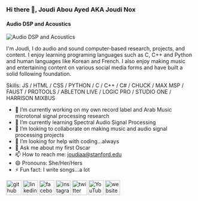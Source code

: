 ### Hi there 👋, Joudi Abou Ayed AKA Joudi Nox
#### Audio DSP and Acoustics
![Audio DSP and Acoustics](https://ccrma.stanford.edu/~joudiaa/portfolio/BANNER_CODE.jpg)

I'm Joudi, I do audio and sound computer-based research, projects, and content. I enjoy learning programing languages such as C, C++ and Python and human languages like Korean and French. I also enjoy making music and entertaining content on various social media forms and have built a solid following foundation.

Skills: JS / HTML / CSS / PYTHON / C / C++ / C# / CHUCK / MAX MSP / FAUST / PROTOOLS / ABLETON LIVE / LOGIC PRO / STUDIO ONE / HARRISON MIXBUS

- 🔭 I’m currently working on my own record label and Arab Music microtonal signal processing research
- 🌱 I’m currently learning Spectral Audio Signal Processing 
- 👯 I’m looking to collaborate on making music and audio signal processing projects 
- 🤔 I’m looking for help with coding...always 
- 💬 Ask me about my first Oscar 
- 📫 How to reach me: joudiaa@stanford.edu 
- 😄 Pronouns: She/Her/Hers 
- ⚡ Fun fact: I write songs...a lot 


[<img src='https://cdn.jsdelivr.net/npm/simple-icons@3.0.1/icons/github.svg' alt='github' height='40'>](https://github.com/joudiaa)  [<img src='https://cdn.jsdelivr.net/npm/simple-icons@3.0.1/icons/linkedin.svg' alt='linkedin' height='40'>](https://www.linkedin.com/in/joudi-abou-ayed-522669110/)  [<img src='https://cdn.jsdelivr.net/npm/simple-icons@3.0.1/icons/facebook.svg' alt='facebook' height='40'>](https://www.facebook.com/joudinoxmusic)  [<img src='https://cdn.jsdelivr.net/npm/simple-icons@3.0.1/icons/instagram.svg' alt='instagram' height='40'>](https://www.instagram.com/joudinox/)  [<img src='https://cdn.jsdelivr.net/npm/simple-icons@3.0.1/icons/twitter.svg' alt='twitter' height='40'>](https://twitter.com/joudinoxmusic)  [<img src='https://cdn.jsdelivr.net/npm/simple-icons@3.0.1/icons/youtube.svg' alt='YouTube' height='40'>](https://www.youtube.com/channel/JoudiNox)  [<img src='https://cdn.jsdelivr.net/npm/simple-icons@3.0.1/icons/icloud.svg' alt='website' height='40'>](https://ccrma.stanford.edu/~joudiaa/portfolio/)  

